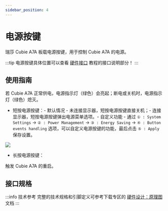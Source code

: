 ```yaml
---
sidebar_position: 4
---
```


# 电源按键

瑞莎 Cubie A7A 板载电源按键，用于控制 Cubie A7A 的电源。

:::tip
电源按键具体位置可以查看 [硬件接口](./hardware-info) 教程的接口说明部分！
:::

## 使用指南

若 Cubie A7A 正常供电，电源指示灯（绿色）会亮起；断电或关机时，电源指示灯（绿色）熄灭。

- 短按电源按键：- 默认情况 - 未连接显示器，短按电源按键直接关机；- 连接显示器，短按电源按键弹出电源菜单选项。- 自定义功能 - 通过 `① : System Settings` -> `② : Power Management` -> `③ : Energy Saving` -> `④ : Button events handling` 选项，可以自定义电源按键的功能，最后点击 `⑤ : Apply` 保存设置。
<div style={{ textAlign: "center" }}>
  <img
    src="/img/common/radxa-os/system-config/power-button-function.webp"
    style={{ width: "100%", maxWidth: "1200px" }}
  />
</div>

- 长按电源按键：

触发 Cubie A7A 的重启。

## 接口规格

:::info 技术参考
完整的技术规格和引脚定义可参考下载专区的 [硬件设计：原理图](../download) 文档
:::
